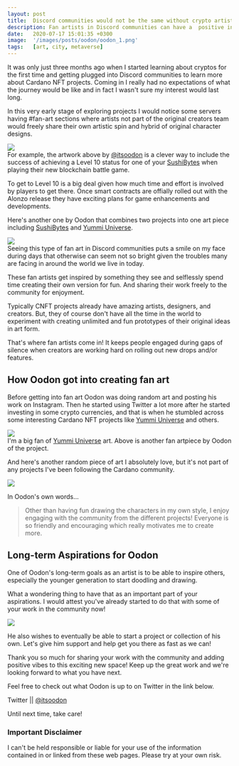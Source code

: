 ```yaml
---
layout: post
title:  Discord communities would not be the same without crypto artists like Oodon.
description: Fan artists in Discord communities can have a  positive influence in our enjoyment of exploring CNFT projects
date:   2020-07-17 15:01:35 +0300
image:  '/images/posts/oodon/oodon_1.png'
tags:   [art, city, metaverse]
---
```

It was only just three months ago when I started learning about cryptos for the first time and getting plugged into Discord communities to learn more about Cardano NFT projects. Coming in I really had no expectations of what the journey would be like and in fact I wasn't sure my interest would last long.

In this very early stage of exploring projects I would notice some servers having #fan-art sections where artists not part of the original creators team would freely share their own artistic spin and hybrid of original character designs. 

![](/images/posts/oodon/oodon_21.JPG)  
For example, the artwork above by [@itsoodon](https://twitter.com/itsoodon) is a clever way to include the success of achieving a Level 10 status for one of your [SushiBytes](https://www.sushibyte.io) when playing their new blockchain battle game.

To get to Level 10 is a big deal given how much time and effort is involved by players to get there. Once smart contracts are offially rolled out with the Alonzo release they have exciting plans for game enhancements and developments. 

Here's another one by Oodon that combines two projects into one art piece including [SushiBytes](https://www.sushibyte.io) and [Yummi Universe](https://yummiuniverse.com). 

![](/images/posts/oodon/oodon_22.JPG)  
Seeing this type of fan art in Discord communities puts a smile on my face during days that otherwise can seem not so bright given the troubles many are facing in around the world we live in today. 

These fan artists get inspired by something they see and selflessly spend time creating their own version for fun. And sharing their work freely to the community for enjoyment. 

Typically CNFT projects already have amazing artists, designers, and creators. But, they of course don't have all the time in the world to experiment with creating unlimited and fun prototypes of their original ideas in art form. 

That's where fan artists come in! It keeps people engaged during gaps of silence when creators are working hard on rolling out new drops and/or features. 

## How Oodon got into creating fan art
Before getting into fan art Oodon was doing random art and posting his work on Instagram. Then he started using Twitter a lot more after he started investing in some crypto currencies, and that is when he stumbled across some interesting Cardano NFT projects like [Yummi Universe](https://yummiuniverse.com) and others.

![](/images/posts/oodon/oodon_23.JPG)  
I'm a big fan of [Yummi Universe](https://yummiuniverse.com) art. Above is another fan artpiece by Oodon of the project. 

And here's another random piece of art I absolutely love, but it's not part of any projects I've been following the Cardano community. 

![](/images/posts/oodon/oodon_4.jpeg)  

In Oodon's own words...

> Other than having fun drawing the characters in my own style, I enjoy engaging with the community from the different projects! Everyone is so friendly and encouraging which really motivates me to create more.

## Long-term Aspirations for Oodon
One of Oodon's long-term goals as an artist is to be able to inspire others, especially the younger generation to start doodling and drawing. 

What a wondering thing to have that as an important part of your aspirations. I would attest you've already started to do that with some of your work in the community now! 

![](/images/posts/oodon/oodon_5.jpeg)  

He also wishes to eventually be able to start a project or collection of his own. Let's give him support and help get you there as fast as we can!  

Thank you so much for sharing your work with the community and adding positive vibes to this exciting new space! Keep up the great work and we're looking forward to what you have next. 

Feel free to check out what Oodon is up to on Twitter in the link below. 

Twitter || [@itsoodon](https://twitter.com/itsoodon) 

Until next time, take care! 

### Important Disclaimer
I can't be held responsible or liable for your use of the information contained in or linked from these web pages. Please try at your own risk.

